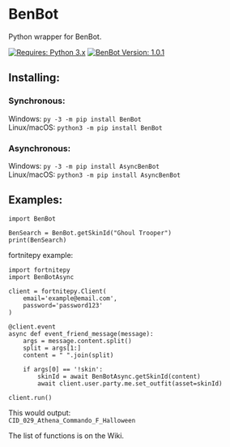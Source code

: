 # BenBot
Python wrapper for BenBot.

[![Requires: Python 3.x](https://img.shields.io/pypi/pyversions/BenBot.svg)](https://pypi.org/project/BenBot/)
[![BenBot Version: 1.0.1](https://img.shields.io/pypi/v/BenBot.svg)](https://pypi.org/project/BenBot/)

## Installing:
### Synchronous:
Windows: ``py -3 -m pip install BenBot``<br>
Linux/macOS: ``python3 -m pip install BenBot``

### Asynchronous:
Windows: ``py -3 -m pip install AsyncBenBot``<br>
Linux/macOS: ``python3 -m pip install AsyncBenBot``

## Examples:
```
import BenBot

BenSearch = BenBot.getSkinId("Ghoul Trooper")
print(BenSearch)
```

fortnitepy example:
```
import fortnitepy
import BenBotAsync

client = fortnitepy.Client(
    email='example@email.com',
    password='password123'
)

@client.event
async def event_friend_message(message):
    args = message.content.split()
    split = args[1:]
    content = " ".join(split)

    if args[0] == '!skin':
        skinId = await BenBotAsync.getSkinId(content)
        await client.user.party.me.set_outfit(asset=skinId)

client.run()
```

This would output:<br>
```CID_029_Athena_Commando_F_Halloween```

The list of functions is on the Wiki.
